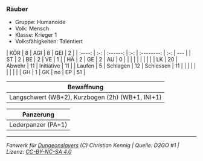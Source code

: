 ### Räuber

- Gruppe: Humanoide
- Volk: Mensch
- Klasse: Krieger 1
- Volksfähigkeiten: Talentiert

|  KÖR   |  8  |   AGI    |  8  |    GEI     |  2  |
| :----: | :-: | :------: | :-: | :--------: | :-: | --- |
|   ST   |  2  |    BE    |  2  |     VE     |  1  |
|   HÄ   |  2  |    GE    |  2  |     AU     |  0  |
|        |     |          |     |            |     |     |
|   LK   | 20  |  Abwehr  | 11  | Initiative | 11  |
| Laufen |  5  | Schlagen | 12  | Schiessen  | 11  |
|        |     |          |     |            |     |     |
|   GH   |  1  |    GK    | no  |     EP     | 51  |

|                    Bewaffnung                    |
| :----------------------------------------------: |
| Langschwert (WB+2), Kurzbogen (2h) (WB+1, INI+1) |

|     Panzerung      |
| :----------------: |
| Lederpanzer (PA+1) |

---

_Fanwerk für [Dungeonslayers](https://www.dungeonslayers.net/) (C) Christian Kennig | Quelle: D2GO #1 | Lizenz: [CC-BY-NC-SA 4.0](https://creativecommons.org/licenses/by-nc-sa/4.0/deed.de)_
